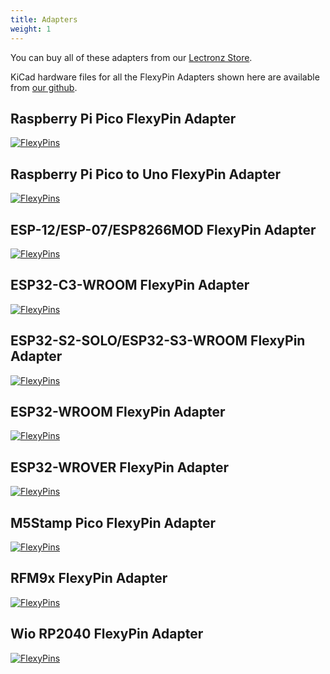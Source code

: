 ```yaml
---
title: Adapters
weight: 1
---
```


You can buy all of these adapters from our [Lectronz Store](https://lectronz.com/stores/solderparty).

KiCad hardware files for all the FlexyPin Adapters shown here are available from [our github](https://github.com/solderparty/flexypin_adapters_hw).

## Raspberry Pi Pico FlexyPin Adapter
<div class="container">

[![FlexyPins](/docs/flexypin/rpi_pico_adapter.jpg)](/docs/flexypin/rpi_pico_adapter.jpg)

</div>

## Raspberry Pi Pico to Uno FlexyPin Adapter
<div class="container">

[![FlexyPins](/docs/flexypin/rpi_pico_uno_adapter.jpg)](/docs/flexypin/rpi_pico_uno_adapter.jpg)

</div>

## ESP-12/ESP-07/ESP8266MOD FlexyPin Adapter
<div class="container">

[![FlexyPins](/docs/flexypin/esp12_adapter.jpg)](/docs/flexypin/esp12_adapter.jpg)

</div>

## ESP32-C3-WROOM FlexyPin Adapter

<div class="container">

[![FlexyPins](/docs/flexypin/c3_adapter.jpg)](/docs/flexypin/c3_adapter.jpg)

</div>

## ESP32-S2-SOLO/ESP32-S3-WROOM FlexyPin Adapter

<div class="container">

[![FlexyPins](/docs/flexypin/s2_s3_adapter.jpg)](/docs/flexypin/s2_s3_adapter.jpg)

</div>

## ESP32-WROOM FlexyPin Adapter

<div class="container">

[![FlexyPins](/docs/flexypin/esp32_adapter.jpg)](/docs/flexypin/esp32_adapter.jpg)

</div>

## ESP32-WROVER FlexyPin Adapter

<div class="container">

[![FlexyPins](/docs/flexypin/wrover_adapter.jpg)](/docs/flexypin/wrover_adapter.jpg)

</div>

## M5Stamp Pico FlexyPin Adapter
<div class="container">

[![FlexyPins](/docs/flexypin/m5stamp_adapter.jpg)](/docs/flexypin/m5stamp_adapter.jpg)

</div>

## RFM9x FlexyPin Adapter
<div class="container">

[![FlexyPins](/docs/flexypin/rfm9x_adapter.jpg)](/docs/flexypin/rfm9x_adapter.jpg)

</div>

## Wio RP2040 FlexyPin Adapter
<div class="container">

[![FlexyPins](/docs/flexypin/wio_rp2040_adapter.jpg)](/docs/flexypin/wio_rp2040_adapter.jpg)

</div>
